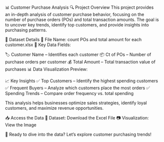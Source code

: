 📊 Customer Purchase Analysis
🔍 Project Overview
This project provides an in-depth analysis of customer purchase behavior, focusing on the number of purchase orders (POs) and total transaction amounts. The goal is to uncover key trends, identify top customers, and provide insights into purchasing patterns.

📂 Dataset Details
📌 File Name: count POs and total amount for each customer.xlsx
📌 Key Data Fields:

🏷 Customer Name – Identifies each customer
📦 Ct of POs – Number of purchase orders per customer
💰 Total Amount – Total transaction value of purchases
📊 Data Visualization Preview:


📈 Key Insights
✅ Top Customers – Identify the highest spending customers
✅ Frequent Buyers – Analyze which customers place the most orders
✅ Spending Trends – Compare order frequency vs. total spending

This analysis helps businesses optimize sales strategies, identify loyal customers, and maximize revenue opportunities.

📥 Access the Data
📄 Dataset: Download the Excel File
📷 Visualization: View the Image

🚀 Ready to dive into the data? Let’s explore customer purchasing trends!
